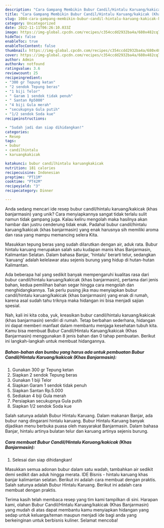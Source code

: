 ```yaml
---
description: "Cara Gampang Membikin Bubur Candil/Hintalu Karuang/kakicak (Khas Banjarmasin) yang Enak"
title: "Cara Gampang Membikin Bubur Candil/Hintalu Karuang/kakicak (Khas Banjarmasin) yang Enak"
slug: 1084-cara-gampang-membikin-bubur-candil-hintalu-karuang-kakicak-khas-banjarmasin-yang-enak
category: Uncategorized
date: 2022-11-11T06:26:10.033Z
image: https://img-global.cpcdn.com/recipes/c354ccdd2932ba4a/680x482cq70/bubur-candilhintalu-karuangkakicak-khas-banjarmasin-foto-resep-utama.jpg
hideToc: false
enableToc: true
enableTocContent: false
thumbnail: https://img-global.cpcdn.com/recipes/c354ccdd2932ba4a/680x482cq70/bubur-candilhintalu-karuangkakicak-khas-banjarmasin-foto-resep-utama.jpg
cover: https://img-global.cpcdn.com/recipes/c354ccdd2932ba4a/680x482cq70/bubur-candilhintalu-karuangkakicak-khas-banjarmasin-foto-resep-utama.jpg
author: Admin
authorAv: notfound
ratingvalue: 3.6
reviewcount: 25
recipeingredient:
- "300 gr Tepung ketan"
- "2 sendok Tepung beras"
- "1 biji Telor"
- " Garam 1 sendok tidak penuh"
- " Santan Rp5000"
- "4 biji Gula merah"
- "secukupnya Gula putih"
- "1/2 sendok Soda kue"
recipeinstructions:

- "Sudah jadi dan siap dihidangkan!"
categories:
- Resep
tags:
- bubur
- candilhintalu
- karuangkakicak

katakunci: bubur candilhintalu karuangkakicak 
nutrition: 181 calories
recipecuisine: Indonesian
preptime: "PT11M"
cooktime: "PT42M"
recipeyield: "3"
recipecategory: Dinner

---
```





Anda sedang mencari ide resep bubur candil/hintalu karuang/kakicak (khas banjarmasin) yang unik? Cara menyiapkannya sangat tidak terlalu sulit namun tidak gampang juga. Kalau keliru mengolah maka hasilnya akan hambar dan justru cenderung tidak enak. Padahal bubur candil/hintalu karuang/kakicak (khas banjarmasin) yang enak harusnya sih memiliki aroma dan rasa yang mampu memancing selera Kita.





Masukkan tepung beras yang sudah dilarutkan dengan air, aduk rata. Bubur hintalu karuang merupakan salah satu kudapan manis khas Banjarmasin, Kalimantan Selatan. Dalam bahasa Banjar, &#39;hintalu&#39; berarti telur, sedangkan &#39;karuang&#39; adalah kelelawar atau sejenis burung yang hidup di hutan-hutan Kalimantan.

Ada beberapa hal yang sedikit banyak mempengaruhi kualitas rasa dari bubur candil/hintalu karuang/kakicak (khas banjarmasin), pertama dari jenis bahan, kedua pemilihan bahan segar hingga cara mengolah dan menghidangkannya. Tak perlu pusing jika mau menyiapkan bubur candil/hintalu karuang/kakicak (khas banjarmasin) yang enak di rumah, karena asal sudah tahu triknya maka hidangan ini bisa menjadi sajian spesial.






Nah, kali ini kita coba, yuk, kreasikan bubur candil/hintalu karuang/kakicak (khas banjarmasin) sendiri di rumah. Tetap berbahan sederhana, hidangan ini dapat memberi manfaat dalam membantu menjaga kesehatan tubuh kita. Kamu bisa membuat Bubur Candil/Hintalu Karuang/kakicak (Khas Banjarmasin) menggunakan 8 jenis bahan dan 0 tahap pembuatan. Berikut ini langkah-langkah untuk membuat hidangannya.

<!--inarticleads1-->

##### Bahan-bahan dan bumbu yang harus ada untuk pembuatan Bubur Candil/Hintalu Karuang/kakicak (Khas Banjarmasin):

1. Gunakan 300 gr Tepung ketan
1. Siapkan 2 sendok Tepung beras
1. Gunakan 1 biji Telor
1. Siapkan  Garam 1 sendok tidak penuh
1. Siapkan  Santan Rp.5.000
1. Sediakan 4 biji Gula merah
1. Persiapkan secukupnya Gula putih
1. Siapkan 1/2 sendok Soda kue


Salah satunya adalah Bubur Hintalu Karuang. Dalam makanan Banjar, ada bubur nang dingarani hintalu karuang. Bubur Hintalu Karuang banyak dijadikan menu berbuka puasa oleh masyarakat Banjarmasin. Dalam bahasa Banjar, hintalu artinya bulatan telur dan karuang artinya sejenis burung. 

<!--inarticleads2-->

##### Cara membuat Bubur Candil/Hintalu Karuang/kakicak (Khas Banjarmasin):


1. Selesai dan siap dihidangkan!

Masukkan semua adonan bubur dalam satu wadah, tambahkan air sedikit demi sedikit dan aduk hingga merata. IDE Bisnis - hintalu karuang khas banjar kalimantan selatan. Berikut ini adalah cara membuat dengan praktis. Salah satunya adalah Bubur Hintalu Karuang. Berikut ini adalah cara membuat dengan praktis. 

Terima kasih telah membaca resep yang tim kami tampilkan di sini. Harapan kami, olahan Bubur Candil/Hintalu Karuang/kakicak (Khas Banjarmasin) yang mudah di atas dapat membantu kamu menyiapkan hidangan yang sedap untuk keluarga/teman maupun menjadi ide bagi anda yang berkeinginan untuk berbisnis kuliner. Selamat mencoba!
